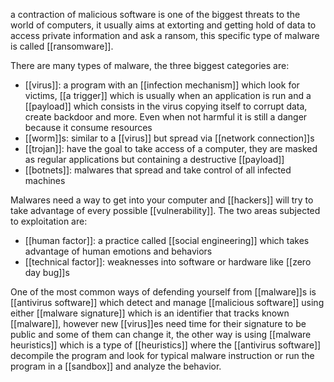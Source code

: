 a contraction of malicious software is one of the biggest threats to the world of computers, it usually aims at extorting and getting hold of data to access private information and ask a ransom, this specific type of malware is called [[ransomware]].

There are many types of malware, the three biggest categories are:
- [[virus]]: a program with an [[infection mechanism]] which look for victims, [[a trigger]] which is usually when an application is run and a [[payload]] which consists in the virus copying itself to corrupt data, create backdoor and more. Even when not harmful it is still a danger because it consume resources
- [[worm]]s: similar to a [[virus]] but spread via [[network connection]]s
- [[trojan]]: have the goal to take access of a computer, they are masked as regular applications but containing a destructive [[payload]]
- [[botnets]]: malwares that spread and take control of all infected machines

Malwares need a way to get into your computer and [[hackers]] will try to take advantage of every possible [[vulnerability]]. The two areas subjected to exploitation are:
- [[human factor]]: a practice called [[social engineering]] which takes advantage of human emotions and behaviors
- [[technical factor]]: weaknesses into software or hardware like [[zero day bug]]s

One of the most common ways of defending yourself from [[malware]]s is [[antivirus software]] which detect and manage [[malicious software]] using either [[malware signature]] which is an identifier that tracks known [[malware]], however new [[virus]]es need time for their signature to be public and some of them can change it, the other way is using [[malware heuristics]] which is a type of [[heuristics]] where the [[antivirus software]] decompile the program and look for typical malware instruction or run the program in a [[sandbox]] and analyze the behavior.
